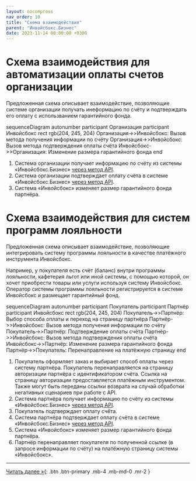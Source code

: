 ```yaml
---
layout: nocompress
nav_order: 10
title: "Схема взаимодействия"
parent: "Инвойсбокс.Бизнес"
date: 2023-11-14 00:00:00 +0300
---
```


# Схема взаимодействия для автоматизации оплаты счетов организации

Предложенная схема описывает взаимодействие, позволяющие системе организации получать инеформацию
по счёту и подтверждать его оплату с использванием гарантийного фонда.

<div class="mermaid">
sequenceDiagram
    autonumber
    participant Организация
    participant Инвойсбокс
    rect rgb(204, 245, 204)
      Организация->>Инвойсбокс: Вызов метода получения информации по счёту
      Организация->>Инвойсбокс: Вызов метода подтверждения оплаты счёта
      Инвойсбокс->>Организация: Изменение размера гарантийного фонда
    end
</div>

1. Система организации получает информацию по счёту из системы &laquo;Инвойсбокс.Бизнес&raquo; [через метод API](/docs/business/get/).
1. Система организации подтверждает оплату счёта в системе &laquo;Инвойсбокс.Бизнес&raquo; [через метод API](/docs/business/confirm_payment/).
1. Система &laquo;Инвойсбокс&raquo; изменяет размер гарантийного фонда партнёра.


# Схема взаимодействия для систем программ лояльности

Предложенная схема описывает взаимодействие, позволяющие интегрировать систему программы лояльности
в качестве платёжного инструмента Инвойсбокс.

Например, у покупателя есть счёт (баланс) внутри программы лояльности, кафетерия льгот или иной системы,
с помощью которой, он хочет приобрести товары или услуги используя систему Инвойсбокс. Оператор
системы программы лояльности регистрируется в системе Инвойсбокс и размещает гарантийный фонд.

<div class="mermaid">
sequenceDiagram
    autonumber
    participant Покупатель
    participant Партнёр
    participant Инвойсбокс
    rect rgb(204, 245, 204)
      Покупатель->>Партнёр: Выбор способа оплаты и переход на страницу партнёра
      Партнёр->>Инвойсбокс: Вызов метода получения информации по счёту
      Покупатель->>Партнёр: Подтверждение оплаты счёта
      Партнёр->>Инвойсбокс: Вызов метода подтверждения оплаты счёта
      Инвойсбокс->>Партнёр: Изменение размера гарантийного фонда
      Партнёр->>Покупатель: Перенаправление на платёжную страницу
    end
</div>

1. Покупатель оформляет заказ и выбирает способ оплаты через систему партнёра. Покупатель перенаправляется на страницу авторизации партнёра с идентификатором счёта. Ссылка на страницу авторизации предоставляется платёжным инструментом. Также могут быть переданы ссылки возврата на случай обработки негативных сценариев при работе с API.
1. Система партнёра получает информацию по счёту из системы &laquo;Инвойсбокс.Бизнес&raquo; [через метод API](/docs/business/get/).
1. Покупатель подтверждает оплату счёта.
1. Система партнёра подтверждает оплату счёта в системе &laquo;Инвойсбокс.Бизнес&raquo; [через метод API](/docs/business/confirm_payment/).
1. Система &laquo;Инвойсбокс&raquo; изменяет размер гарантийного фонда партнёра.
1. Партнёр перенаправляет покупателя по полученной ссылке (в запросе информации по счёту) на платёжную страницу системы &laquo;Инвойсбокс&raquo;.

---

[Читать далее &raquo;](/docs/dictionary/){: .btn .btn-primary .mb-4 .mb-md-0 .mr-2 }

